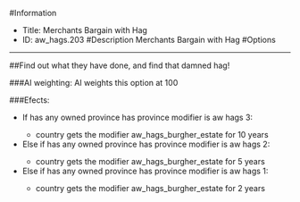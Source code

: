 #Information
 - Title: Merchants Bargain with Hag
 - ID: aw_hags.203
#Description
Merchants Bargain with Hag
#Options

___
##Find out what they have done, and find that damned hag!

###AI weighting:
AI weights this option at 100


###Efects:<ul><li>If has any owned province has province modifier is aw hags 3:</li><ul><li>country gets the modifier aw_hags_burgher_estate for 10 years</li></ul><li>Else if has any owned province has province modifier is aw hags 2:</li><ul><li>country gets the modifier aw_hags_burgher_estate for 5 years</li></ul><li>Else if has any owned province has province modifier is aw hags 1:</li><ul><li>country gets the modifier aw_hags_burgher_estate for 2 years</li></ul></ul>
